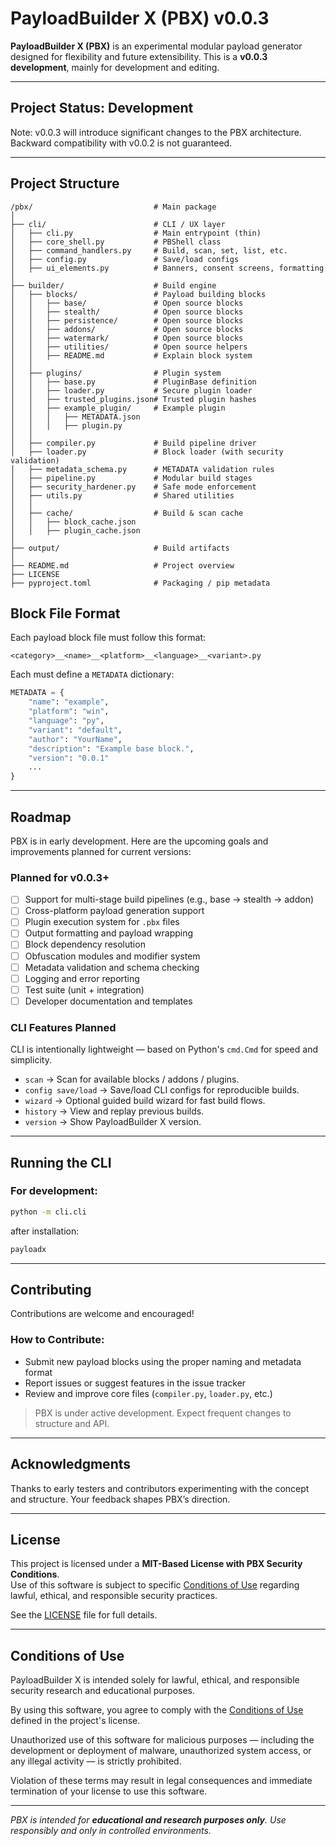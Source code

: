 # PayloadBuilder X (PBX) v0.0.3

**PayloadBuilder X (PBX)** is an experimental modular payload generator designed for flexibility and future extensibility. This is a **v0.0.3 development**, mainly for development and editing.

---

## Project Status: Development

Note: v0.0.3 will introduce significant changes to the PBX architecture. Backward compatibility with v0.0.2 is not guaranteed.


---

## Project Structure 

```
/pbx/                           # Main package
│
├── cli/                        # CLI / UX layer
│   ├── cli.py                  # Main entrypoint (thin)
│   ├── core_shell.py           # PBShell class
│   ├── command_handlers.py     # Build, scan, set, list, etc.
│   ├── config.py               # Save/load configs
│   ├── ui_elements.py          # Banners, consent screens, formatting
│
├── builder/                    # Build engine
│   ├── blocks/                 # Payload building blocks
│   │   ├── base/               # Open source blocks
│   │   ├── stealth/            # Open source blocks
│   │   ├── persistence/        # Open source blocks
│   │   ├── addons/             # Open source blocks
│   │   ├── watermark/          # Open source blocks
│   │   ├── utilities/          # Open source helpers
│   │   ├── README.md           # Explain block system
│   │
│   ├── plugins/                # Plugin system
│   │   ├── base.py             # PluginBase definition
│   │   ├── loader.py           # Secure plugin loader
│   │   ├── trusted_plugins.json# Trusted plugin hashes
│   │   ├── example_plugin/     # Example plugin
│   │   │   ├── METADATA.json
│   │   │   ├── plugin.py
│   │
│   ├── compiler.py             # Build pipeline driver
│   ├── loader.py               # Block loader (with security validation)
│   ├── metadata_schema.py      # METADATA validation rules
│   ├── pipeline.py             # Modular build stages
│   ├── security_hardener.py    # Safe mode enforcement
│   ├── utils.py                # Shared utilities
│   │
│   ├── cache/                  # Build & scan cache
│   │   ├── block_cache.json
│   │   ├── plugin_cache.json
│
├── output/                     # Build artifacts
│
├── README.md                   # Project overview
├── LICENSE
├── pyproject.toml              # Packaging / pip metadata
```

## Block File Format

Each payload block file must follow this format:

`<category>__<name>__<platform>__<language>__<variant>.py`

Each must define a `METADATA` dictionary:

```python
METADATA = {
    "name": "example",
    "platform": "win",
    "language": "py",
    "variant": "default",
    "author": "YourName",
    "description": "Example base block.",
    "version": "0.0.1"
    ... 
}
```

---

## Roadmap

PBX is in early development. Here are the upcoming goals and improvements planned for current versions:

### Planned for v0.0.3+
- [ ] Support for multi-stage build pipelines (e.g., base → stealth → addon)
- [ ] Cross-platform payload generation support
- [ ] Plugin execution system for `.pbx` files
- [ ] Output formatting and payload wrapping
- [ ] Block dependency resolution
- [ ] Obfuscation modules and modifier system
- [ ] Metadata validation and schema checking
- [ ] Logging and error reporting
- [ ] Test suite (unit + integration)
- [ ] Developer documentation and templates

### CLI Features Planned

CLI is intentionally lightweight — based on Python's `cmd.Cmd` for speed and simplicity.

- `scan` → Scan for available blocks / addons / plugins.
- `config save/load` → Save/load CLI configs for reproducible builds.
- `wizard` → Optional guided build wizard for fast build flows.
- `history` → View and replay previous builds.
- `version` → Show PayloadBuilder X version.

---

## Running the CLI

### For development:

```bash
python -m cli.cli
```
after installation: 
```bash
payloadx
```

---

## Contributing

Contributions are welcome and encouraged!

### How to Contribute:
- Submit new payload blocks using the proper naming and metadata format
- Report issues or suggest features in the issue tracker
- Review and improve core files (`compiler.py`, `loader.py`, etc.)

> PBX is under active development. Expect frequent changes to structure and API.

---

## Acknowledgments

Thanks to early testers and contributors experimenting with the concept and structure. Your feedback shapes PBX’s direction.

---

## License

This project is licensed under a **MIT-Based License with PBX Security Conditions**.  
Use of this software is subject to specific [Conditions of Use](./LICENSE) regarding lawful, ethical, and responsible security practices.  

See the [LICENSE](./LICENSE) file for full details.

---

## Conditions of Use

PayloadBuilder X is intended solely for lawful, ethical, and responsible security research and educational purposes.

By using this software, you agree to comply with the [Conditions of Use](./LICENSE) defined in the project's license.

Unauthorized use of this software for malicious purposes — including the development or deployment of malware, unauthorized system access, or any illegal activity — is strictly prohibited.

Violation of these terms may result in legal consequences and immediate termination of your license to use this software.

---

*PBX is intended for **educational and research purposes only**. Use responsibly and only in controlled environments.*

